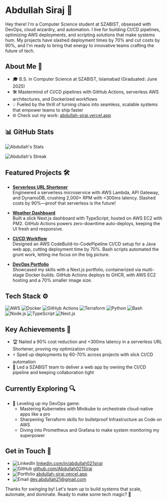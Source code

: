 # Abdullah Siraj 🌌

Hey there! I'm a Computer Science student at SZABIST, obsessed with DevOps, cloud wizardry, and automation. I live for building CI/CD pipelines, optimizing AWS deployments, and scripting solutions that make systems hum. My projects have slashed deployment times by 70% and cut costs by 90%, and I'm ready to bring that energy to innovative teams crafting the future of tech.

## About Me 🚀

- 🎓 B.S. in Computer Science at SZABIST, Islamabad (Graduated: June 2025)
- 🛠️ Mastermind of CI/CD pipelines with GitHub Actions, serverless AWS architectures, and Dockerized workflows
- 💡 Fueled by the thrill of turning chaos into seamless, scalable systems that empower teams to ship faster
- 🌐 Check out my work: [abdullah-siraj.vercel.app](https://abdullah-siraj.vercel.app/)

## 📊 GitHub Stats

![Abdullah's Stats](https://github-readme-stats.vercel.app/api?username=Abdullah021Siraj&theme=midnight-purple&show_icons=true&hide_border=true&count_private=true)

![Abdullah's Streak](https://github-readme-streak-stats.herokuapp.com/?user=Abdullah021Siraj&theme=midnight-purple&hide_border=true)


## Featured Projects 🛠️

- **[Serverless URL Shortener](https://github.com/Abdullah021Siraj/url-shortener)**  
  Engineered a serverless microservice with AWS Lambda, API Gateway, and DynamoDB, crushing 2,000+ RPM with <300ms latency. Slashed costs by 90%—proof that serverless is the future!

- **[Weather Dashboard](https://github.com/Abdullah021Siraj/weather-dashboard)**  
  Built a slick Next.js dashboard with TypeScript, hosted on AWS EC2 with PM2. GitHub Actions powers zero-downtime auto-deploys, keeping the UI fresh and responsive.

- **[CI/CD Workflow](https://github.com/Abdullah021Siraj/cicd-aws)**  
  Designed an AWS CodeBuild-to-CodePipeline CI/CD setup for a Java web app, cutting deployment time by 70%. Bash scripts automated the grunt work, letting me focus on the big picture.

- **[DevOps Portfolio](https://github.com/Abdullah021Siraj/devops-portfolio)**  
  Showcased my skills with a Next.js portfolio, containerized via multi-stage Docker builds. GitHub Actions deploys to GHCR, with AWS EC2 hosting and a 70% smaller image size.

## Tech Stack ⚙️

![AWS](https://skillicons.dev/icons?i=aws) ![Docker](https://skillicons.dev/icons?i=docker) ![GitHub Actions](https://skillicons.dev/icons?i=githubactions) ![Terraform](https://skillicons.dev/icons?i=terraform) ![Python](https://skillicons.dev/icons?i=python) ![Bash](https://skillicons.dev/icons?i=bash) ![Node.js](https://skillicons.dev/icons?i=nodejs) ![TypeScript](https://skillicons.dev/icons?i=typescript) ![Next.js](https://skillicons.dev/icons?i=nextjs)

## Key Achievements 🌟

- 🏆 Nailed a 90% cost reduction and <300ms latency in a serverless URL Shortener, proving my optimization chops
- ⚡ Sped up deployments by 60-70% across projects with slick CI/CD automation
- 🤝 Led a SZABIST team to deliver a web app by owning the CI/CD pipeline and keeping collaboration tight

## Currently Exploring 🔍

- 🚀 Leveling up my DevOps game:
  - Mastering Kubernetes with Minikube to orchestrate cloud-native apps like a pro
  - Sharpening Terraform skills for bulletproof Infrastructure as Code on AWS
  - Diving into Prometheus and Grafana to make system monitoring my superpower

## Get in Touch 📡

- ![LinkedIn](https://skillicons.dev/icons?i=linkedin) [linkedin.com/in/abdullah021siraj](https://www.linkedin.com/in/abdullah021siraj)
- ![GitHub](https://skillicons.dev/icons?i=github) [github.com/Abdullah021Siraj](https://github.com/Abdullah021Siraj)
- ![Portfolio](https://skillicons.dev/icons?i=vercel) [abdullah-siraj.vercel.app](https://abdullah-siraj.vercel.app)
- ![Email](https://skillicons.dev/icons?i=gmail) [dev.abdullah21@gmail.com](mailto:dev.abdullah21@gmail.com)

Thanks for swinging by! Let's team up to build systems that scale, automate, and dominate. Ready to make some tech magic? 🚀
